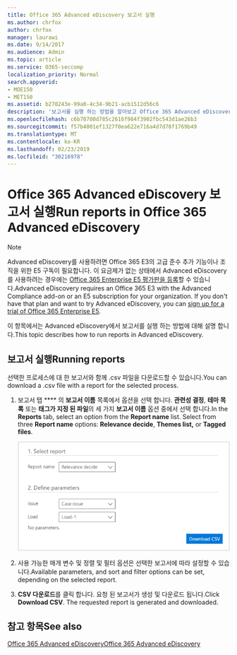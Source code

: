 ```yaml
---
title: Office 365 Advanced eDiscovery 보고서 실행
ms.author: chrfox
author: chrfox
manager: laurawi
ms.date: 9/14/2017
ms.audience: Admin
ms.topic: article
ms.service: O365-seccomp
localization_priority: Normal
search.appverid:
- MOE150
- MET150
ms.assetid: b270243e-99a0-4c34-9b21-acb1512d56c6
description: '보고서를 실행 하는 방법을 알아보고 Office 365 Advanced eDiscovery에서 해당 .csv 파일을 다운로드 합니다.  '
ms.openlocfilehash: c6b70700d785c2616f984f3902fbc543d1ae26b3
ms.sourcegitcommit: f57b4001ef1327f0ea622e716a4d7d78f1769b49
ms.translationtype: MT
ms.contentlocale: ko-KR
ms.lasthandoff: 02/23/2019
ms.locfileid: "30216978"
---
```

# <a name="run-reports-in-office-365-advanced-ediscovery"></a><span data-ttu-id="9129c-103">Office 365 Advanced eDiscovery 보고서 실행</span><span class="sxs-lookup"><span data-stu-id="9129c-103">Run reports in Office 365 Advanced eDiscovery</span></span>

> [!NOTE]
> <span data-ttu-id="9129c-p101">Advanced eDiscovery를 사용하려면 Office 365 E3의 고급 준수 추가 기능이나 조직을 위한 E5 구독이 필요합니다. 이 요금제가 없는 상태에서 Advanced eDiscovery를 사용하려는 경우에는 [Office 365 Enterprise E5 평가판을 등록](https://go.microsoft.com/fwlink/p/?LinkID=698279)할 수 있습니다.</span><span class="sxs-lookup"><span data-stu-id="9129c-p101">Advanced eDiscovery requires an Office 365 E3 with the Advanced Compliance add-on or an E5 subscription for your organization. If you don't have that plan and want to try Advanced eDiscovery, you can [sign up for a trial of Office 365 Enterprise E5](https://go.microsoft.com/fwlink/p/?LinkID=698279).</span></span> 
  
<span data-ttu-id="9129c-106">이 항목에서는 Advanced eDiscovery에서 보고서를 실행 하는 방법에 대해 설명 합니다.</span><span class="sxs-lookup"><span data-stu-id="9129c-106">This topic describes how to run reports in Advanced eDiscovery.</span></span>
  
## <a name="running-reports"></a><span data-ttu-id="9129c-107">보고서 실행</span><span class="sxs-lookup"><span data-stu-id="9129c-107">Running reports</span></span>

<span data-ttu-id="9129c-108">선택한 프로세스에 대 한 보고서와 함께 .csv 파일을 다운로드할 수 있습니다.</span><span class="sxs-lookup"><span data-stu-id="9129c-108">You can download a .csv file with a report for the selected process.</span></span>
  
1. <span data-ttu-id="9129c-p102">보고서 탭 \*\*\*\* 의 **보고서 이름** 목록에서 옵션을 선택 합니다. **관련성 결정**, **테마 목록** 또는 **태그가 지정 된 파일**의 세 가지 **보고서 이름** 옵션 중에서 선택 합니다.</span><span class="sxs-lookup"><span data-stu-id="9129c-p102">In the **Reports** tab, select an option from the **Report name** list. Select from three **Report name** options: **Relevance decide**, **Themes list,** or **Tagged files**.</span></span>
    
    ![eDiscovery 분석 보고서](media/f16aee7a-508f-4acc-99bc-a2c8dec01312.png)
  
2. <span data-ttu-id="9129c-112">사용 가능한 매개 변수 및 정렬 및 필터 옵션은 선택한 보고서에 따라 설정할 수 있습니다.</span><span class="sxs-lookup"><span data-stu-id="9129c-112">Available parameters, and sort and filter options can be set, depending on the selected report.</span></span> 
    
3. <span data-ttu-id="9129c-p103">**CSV 다운로드**를 클릭 합니다. 요청 된 보고서가 생성 및 다운로드 됩니다.</span><span class="sxs-lookup"><span data-stu-id="9129c-p103">Click **Download CSV**. The requested report is generated and downloaded.</span></span>
    
## <a name="see-also"></a><span data-ttu-id="9129c-115">참고 항목</span><span class="sxs-lookup"><span data-stu-id="9129c-115">See also</span></span>

[<span data-ttu-id="9129c-116">Office 365 Advanced eDiscovery</span><span class="sxs-lookup"><span data-stu-id="9129c-116">Office 365 Advanced eDiscovery</span></span>](office-365-advanced-ediscovery.md)

